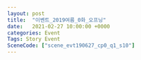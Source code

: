 ```yaml
---
layout: post
title:  "이벤트_2019여름_0화_오프닝"
date:   2021-02-27 10:00:00 +0000
categories: Event
Tags: Story Event
SceneCode: ["scene_evt190627_cp0_q1_s10"]
---
```

